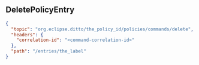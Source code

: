 ## DeletePolicyEntry

```json
{
  "topic": "org.eclipse.ditto/the_policy_id/policies/commands/delete",
  "headers": {
    "correlation-id": "<command-correlation-id>"
  },
  "path": "/entries/the_label"
}
```
